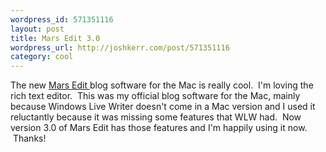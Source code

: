 ```yaml
--- 
wordpress_id: 571351116
layout: post
title: Mars Edit 3.0
wordpress_url: http://joshkerr.com/post/571351116
category: cool
---
```

<p>The new <a href="http://www.red-sweater.com/marsedit/">Mars Edit </a> blog software for the Mac is really cool.  I'm loving the rich text editor.  This was my official blog software for the Mac, mainly because Windows Live Writer doesn't come in a Mac version and I used it reluctantly because it was missing some features that WLW had.  Now version 3.0 of Mars Edit has those features and I'm happily using it now.  Thanks!</p>
